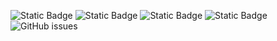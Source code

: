 ![Static Badge](https://img.shields.io/badge/blacklists-61-000000) ![Static Badge](https://img.shields.io/badge/blacklisted-2940491-cc0000) ![Static Badge](https://img.shields.io/badge/whitelisted-2251-00CC00) ![Static Badge](https://img.shields.io/badge/streaming_blacklist-28107-000000) ![GitHub issues](https://img.shields.io/github/issues/fabriziosalmi/blacklists)
